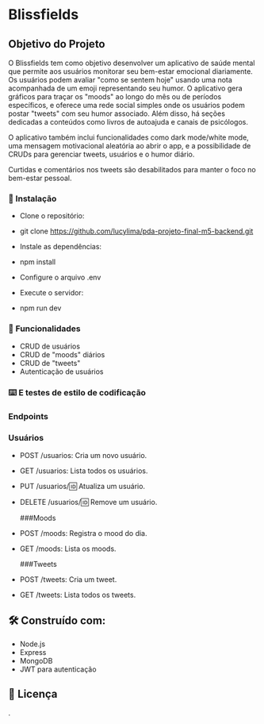 # Blissfields

## Objetivo do Projeto

O Blissfields tem como objetivo desenvolver um aplicativo de saúde mental que permite aos usuários monitorar seu bem-estar emocional diariamente. Os usuários podem avaliar "como se sentem hoje" usando uma nota acompanhada de um emoji representando seu humor. O aplicativo gera gráficos para traçar os "moods" ao longo do mês ou de períodos específicos, e oferece uma rede social simples onde os usuários podem postar "tweets" com seu humor associado. Além disso, há seções dedicadas a conteúdos como livros de autoajuda e canais de psicólogos. 

O aplicativo também inclui funcionalidades como dark mode/white mode, uma mensagem motivacional aleatória ao abrir o app, e a possibilidade de CRUDs para gerenciar tweets, usuários e o humor diário. 

Curtidas e comentários nos tweets são desabilitados para manter o foco no bem-estar pessoal.


### 🔧 Instalação

- Clone o repositório:
- git clone https://github.com/lucylima/pda-projeto-final-m5-backend.git

- Instale as dependências:
- npm install

- Configure o arquivo .env 

- Execute o servidor:
- npm run dev


### 🔩 Funcionalidades

- CRUD de usuários
- CRUD de "moods" diários
- CRUD de "tweets"
- Autenticação de usuários



### ⌨️ E testes de estilo de codificação

### Endpoints

  ### Usuários
- POST /usuarios: Cria um novo usuário.
- GET /usuarios: Lista todos os usuários.
- PUT /usuarios/:id: Atualiza um usuário.
- DELETE /usuarios/:id: Remove um usuário.

  ###Moods
- POST /moods: Registra o mood do dia.
- GET /moods: Lista os moods.

  ###Tweets
- POST /tweets: Cria um tweet.
- GET /tweets: Lista todos os tweets.


## 🛠️ Construído com:

- Node.js
- Express
- MongoDB
- JWT para autenticação


## 📄 Licença

.
